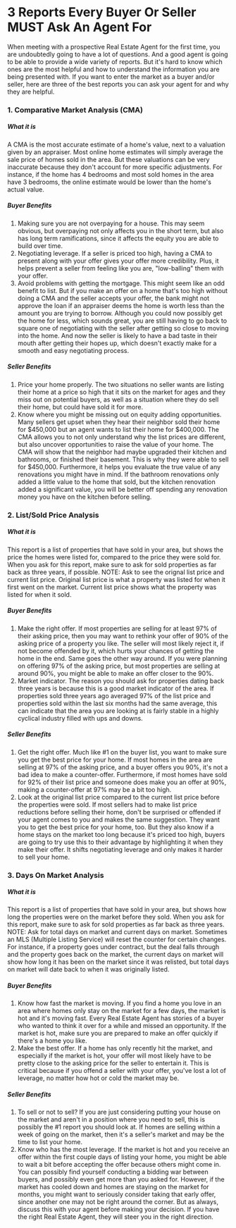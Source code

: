 # 3 Reports Every Buyer Or Seller MUST Ask An Agent For

When meeting with a prospective Real Estate Agent for the first time, you are undoubtedly going to have a lot of questions. And a good agent is going to be able to provide a wide variety of reports. But it's hard to know which ones are the most helpful and how to understand the information you are being presented with. If you want to enter the market as a buyer and/or seller, here are three of the best reports you can ask your agent for and why they are helpful.

### 1. Comparative Market Analysis (CMA)

##### What it is

A CMA is the most accurate estimate of a home's value, next to a valuation given by an appraiser. Most online home estimates will simply average the sale price of homes sold in the area. But these valuations can be very inaccurate because they don't account for more specific adjustments. For instance, if the home has 4 bedrooms and most sold homes in the area have 3 bedrooms, the online estimate would be lower than the home's actual value.

##### Buyer Benefits

1. Making sure you are not overpaying for a house. This may seem obvious, but overpaying not only affects you in the short term, but also has long term ramifications, since it affects the equity you are able to build over time.
2. Negotiating leverage. If a seller is priced too high, having a CMA to present along with your offer gives your offer more credibility. Plus, it helps prevent a seller from feeling like you are, "low-balling" them with your offer.
3. Avoid problems with getting the mortgage. This might seem like an odd benefit to list. But if you make an offer on a home that's too high without doing a CMA and the seller accepts your offer, the bank might not approve the loan if an appraiser deems the home is worth less than the amount you are trying to borrow. Although you could now possibly get the home for less, which sounds great, you are still having to go back to square one of negotiating with the seller after getting so close to moving into the home. And now the seller is likely to have a bad taste in their mouth after getting their hopes up, which doesn't exactly make for a smooth and easy negotiating process.

##### Seller Benefits

1. Price your home properly. The two situations no seller wants are listing their home at a price so high that it sits on the market for ages and they miss out on potential buyers, as well as a situation where they do sell their home, but could have sold it for more.
2. Know where you might be missing out on equity adding opportunities. Many sellers get upset when they hear their neighbor sold their home for $450,000 but an agent wants to list their home for $400,000. The CMA allows you to not only understand why the list prices are different, but also uncover opportunities to raise the value of your home. The CMA will show that the neighbor had maybe upgraded their kitchen and bathrooms, or finished their basement. This is why they were able to sell for $450,000. Furthermore, it helps you evaluate the true value of any renovations you might have in mind. If the bathroom renovations only added a little value to the home that sold, but the kitchen renovation added a significant value, you will be better off spending any renovation money you have on the kitchen before selling.

### 2. List/Sold Price Analysis

##### What it is

This report is a list of properties that have sold in your area, but shows the price the homes were listed for, compared to the price they were sold for. When you ask for this report, make sure to ask for sold properties as far back as three years, if possible. NOTE: Ask to see the orignal list price and current list price. Original list price is what a property was listed for when it first went on the market. Current list price shows what the property was listed for when it sold.

##### Buyer Benefits

1. Make the right offer. If most properties are selling for at least 97% of their asking price, then you may want to rethink your offer of 90% of the asking price of a property you like. The seller will most likely reject it, if not become offended by it, which hurts your chances of getting the home in the end. Same goes the other way around. If you were planning on offering 97% of the asking price, but most properties are selling at around 90%, you might be able to make an offer closer to the 90%.
2. Market indicator. The reason you should ask for properties dating back three years is because this is a good market indicator of the area. If properties sold three years ago averaged 97% of the list price and properties sold within the last six months had the same average, this can indicate that the area you are looking at is fairly stable in a highly cyclical industry filled with ups and downs.

##### Seller Benefits

1. Get the right offer. Much like #1 on the buyer list, you want to make sure you get the best price for your home. If most homes in the area are selling at 97% of the asking price, and a buyer offers you 90%, it's not a bad idea to make a counter-offer. Furthermore, if most homes have sold for 92% of their list price and someone does make you an offer at 90%, making a counter-offer at 97% may be a bit too high.
2. Look at the original list price compared to the current list price before the properties were sold. If most sellers had to make list price reductions before selling their home, don't be surprised or offended if your agent comes to you and makes the same suggestion. They want you to get the best price for your home, too. But they also know if a home stays on the market too long because it's priced too high, buyers are going to try use this to their advantage by highlighting it when they make their offer. It shifts negotiating leverage and only makes it harder to sell your home.

### 3. Days On Market Analysis

##### What it is

This report is a list of properties that have sold in your area, but shows how long the properties were on the market before they sold. When you ask for this report, make sure to ask for sold properties as far back as three years. NOTE: Ask for total days on market and current days on market. Sometimes an MLS (Multiple Listing Service) will reset the counter for certain changes. For instance, if a property goes under contract, but the deal falls through and the property goes back on the market, the current days on market will show how long it has been on the market since it was relisted, but total days on market will date back to when it was originally listed.

##### Buyer Benefits

1. Know how fast the market is moving. If you find a home you love in an area where homes only stay on the market for a few days, the market is hot and it's moving fast. Every Real Estate Agent has stories of a buyer who wanted to think it over for a while and missed an opportunity. If the market is hot, make sure you are prepared to make an offer quickly if there's a home you like.
2. Make the best offer. If a home has only recently hit the market, and especially if the market is hot, your offer will most likely have to be pretty close to the asking price for the seller to entertain it. This is critical because if you offend a seller with your offer, you've lost a lot of leverage, no matter how hot or cold the market may be.

##### Seller Benefits

1. To sell or not to sell? If you are just considering putting your house on the market and aren't in a position where you need to sell, this is possibly the #1 report you should look at. If homes are selling within a week of going on the market, then it's a seller's market and may be the time to list your home.
2. Know who has the most leverage. If the market is hot and you receive an offer within the first couple days of listing your home, you might be able to wait a bit before accepting the offer because others might come in. You can possibly find yourself conducting a bidding war between buyers, and possibly even get more than you asked for. However, if the market has cooled down and homes are staying on the market for months, you might want to seriously consider taking that early offer, since another one may not be right around the corner. But as always, discuss this with your agent before making your decision. If you have the right Real Estate Agent, they will steer you in the right direction.
